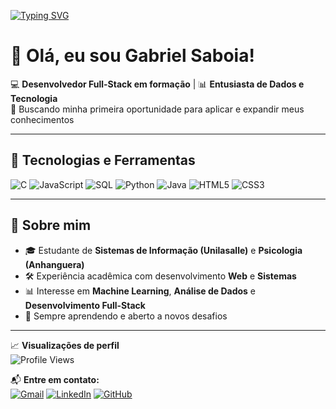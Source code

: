 <!-- Efeito de digitação -->
[![Typing SVG](https://readme-typing-svg.herokuapp.com?font=Fira+Code&duration=3000&pause=1000&color=00F720&center=true&vCenter=true&width=800&lines=Ol%C3%A1%2C+eu+sou+Gabriel+Saboia;Desenvolvedor+Full-Stack+em+forma%C3%A7%C3%A3o;Apaixonado+por+Tecnologia+e+Inova%C3%A7%C3%A3o;Sempre+aprendendo+novas+habilidades)](https://git.io/typing-svg)

# 👋 Olá, eu sou Gabriel Saboia!

💻 **Desenvolvedor Full-Stack em formação** | 📊 **Entusiasta de Dados e Tecnologia**  
🎯 Buscando minha primeira oportunidade para aplicar e expandir meus conhecimentos

---

## 🚀 Tecnologias e Ferramentas
![C](https://img.shields.io/badge/C-00599C?style=for-the-badge&logo=c&logoColor=white)
![JavaScript](https://img.shields.io/badge/JavaScript-F7DF1E?style=for-the-badge&logo=javascript&logoColor=black)
![SQL](https://img.shields.io/badge/SQL-336791?style=for-the-badge&logo=postgresql&logoColor=white)
![Python](https://img.shields.io/badge/Python-3776AB?style=for-the-badge&logo=python&logoColor=white)
![Java](https://img.shields.io/badge/Java-007396?style=for-the-badge&logo=java&logoColor=white)
![HTML5](https://img.shields.io/badge/HTML5-E34F26?style=for-the-badge&logo=html5&logoColor=white)
![CSS3](https://img.shields.io/badge/CSS3-1572B6?style=for-the-badge&logo=css3&logoColor=white)

---

## 📌 Sobre mim
- 🎓 Estudante de **Sistemas de Informação (Unilasalle)** e **Psicologia (Anhanguera)**
- 🛠 Experiência acadêmica com desenvolvimento **Web** e **Sistemas**
- 📊 Interesse em **Machine Learning**, **Análise de Dados** e **Desenvolvimento Full-Stack**
- 🌱 Sempre aprendendo e aberto a novos desafios

---

📈 **Visualizações de perfil**  
![Profile Views](https://komarev.com/ghpvc/?username=GabrielSaboia10&color=blue)

📬 **Entre em contato:**  
[![Gmail](https://img.shields.io/badge/-Email-D14836?style=for-the-badge&logo=gmail&logoColor=white)](mailto:gabriel.saboia14@gmail.com)
[![LinkedIn](https://img.shields.io/badge/-LinkedIn-0077B5?style=for-the-badge&logo=linkedin&logoColor=white)](https://linkedin.com/in/gabrielsaboia14)
[![GitHub](https://img.shields.io/badge/-GitHub-181717?style=for-the-badge&logo=github&logoColor=white)](https://github.com/GabrielSaboia10)
